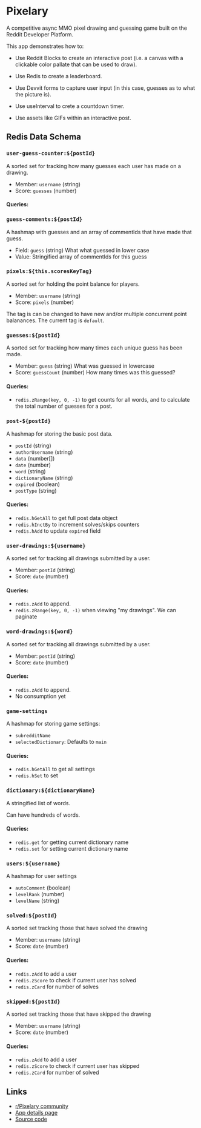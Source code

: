 # Pixelary

A competitive async MMO pixel drawing and guessing game built on the Reddit Developer Platform.

This app demonstrates how to:

- Use Reddit Blocks to create an interactive post (i.e. a canvas with a clickable color pallate that can be used to draw).

- Use Redis to create a leaderboard.

- Use Devvit forms to capture user input (in this case, guesses as to what the picture is).

- Use useInterval to crete a countdown timer.

- Use assets like GIFs within an interactive post.

## Redis Data Schema

### `user-guess-counter:${postId}`

A sorted set for tracking how many guesses each user has made on a drawing.

- Member: `username` (string)
- Score: `guesses` (number)

#### Queries:

### `guess-comments:${postId}`

A hashmap with guesses and an array of commentIds that have made that guess.

- Field: `guess` (string) What what guessed in lower case
- Value: Stringified array of commentIds for this guess

### `pixels:${this.scoresKeyTag}`

A sorted set for holding the point balance for players.

- Member: `username` (string)
- Score: `pixels` (number)

The tag is can be changed to have new and/or multiple concurrent point balanances. The current tag is `default`.

### `guesses:${postId}`

A sorted set for tracking how many times each unique guess has been made.

- Member: `guess` (string) What was guessed in lowercase
- Score: `guessCount` (number) How many times was this guessed?

#### Queries:

- `redis.zRange(key, 0, -1)` to get counts for all words, and to calculate the total number of guesses for a post.

### `post-${postId}`

A hashmap for storing the basic post data.

- `postId` (string)
- `authorUsername` (string)
- `data` (number[])
- `date` (number)
- `word` (string)
- `dictionaryName` (string)
- `expired` (boolean)
- `postType` (string)

#### Queries:

- `redis.hGetAll` to get full post data object
- `redis.hInctBy` to increment solves/skips counters
- `redis.hAdd` to update `expired` field

### `user-drawings:${username}`

A sorted set for tracking all drawings submitted by a user.

- Member: `postId` (string)
- Score: `date` (number)

#### Queries:

- `redis.zAdd` to append.
- `redis.zRange(key, 0, -1)` when viewing "my drawings". We can paginate

### `word-drawings:${word}`

A sorted set for tracking all drawings submitted by a user.

- Member: `postId` (string)
- Score: `date` (number)

#### Queries:

- `redis.zAdd` to append.
- No consumption yet

### `game-settings`

A hashmap for storing game settings:

- `subredditName`
- `selectedDictionary`: Defaults to `main`

#### Queries:

- `redis.hGetAll` to get all settings
- `redis.hSet` to set

### `dictionary:${dictionaryName}`

A stringified list of words.

Can have hundreds of words.

#### Queries:

- `redis.get` for getting current dictionary name
- `redis.set` for setting current dictionary name

### `users:${username}`

A hashmap for user settings

- `autoComment` (boolean)
- `levelRank` (number)
- `levelName` (string)

### `solved:${postId}`

A sorted set tracking those that have solved the drawing

- Member: `username` (string)
- Score: `date` (number)

#### Queries:

- `redis.zAdd` to add a user
- `redis.zScore` to check if current user has solved
- `redis.zCard` for number of solves

### `skipped:${postId}`

A sorted set tracking those that have skipped the drawing

- Member: `username` (string)
- Score: `date` (number)

#### Queries:

- `redis.zAdd` to add a user
- `redis.zScore` to check if current user has skipped
- `redis.zCard` for number of solved

## Links

- [r/Pixelary community](https://www.reddit.com/r/Pixelary/)
- [App details page](https://developers.reddit.com/apps/pixelary-game/)
- [Source code](https://github.com/reddit/devvit/tree/main/packages/apps/pixelary)
